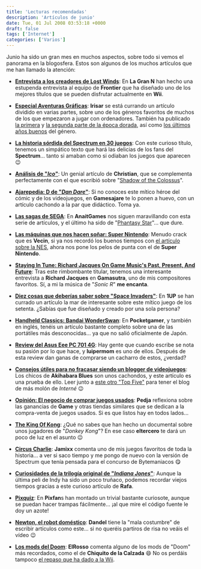 ```yaml
---
title: 'Lecturas recomendadas'
description: 'Artículos de junio'
date: Tue, 01 Jul 2008 03:53:18 +0000
draft: false
tags: ['Internet']
categories: ['Varios']
---
```


Junio ha sido un gran mes en muchos aspectos, sobre todo si vemos el panorama en la blogosfera. Estos son algunos de los muchos artículos que me han llamado la atención:

*   [**Entrevista a los creadores de Lost Winds**](http://www.lagrann.es/?itemid=4161): En **La Gran N** han hecho una estupenda entrevista al equipo de **Frontier** que ha diseñado uno de los mejores títulos que se pueden disfrutar actualmente en **Wii**.
*   [**Especial Aventuras Gráficas**](http://vgchannel.net/2008/05/especial-aventuras-graficas-el-comienzo.html): **Irisar** se está currando un artículo dividido en varias partes, sobre uno de los géneros favoritos de muchos de los que empezaron a jugar con ordenadores. También ha publicado [la primera](http://vgchannel.net/2008/06/especial-aventuras-graficas-la-epoca-dorada-1%C2%AA-parte.html) y [la segunda parte de la época dorada](http://vgchannel.net/2008/06/especial-aventuras-graficas-la-epoca-dorada-2%C2%AA-parte.html), así como [los últimos años buenos](http://vgchannel.net/2008/06/especial-aventuras-graficas-los-ultimos-anos-buenos.html) del género.

*   [**La historia sórdida del Spectrum en 30 juegos**](http://vicisitudysordidez.blogspot.com/2008/06/post-pico-la-historia-srdida-del.html): Con este curioso título, tenemos un simpático texto que hará las delicias de los fans del **Spectrum**... tanto si amaban como si odiaban los juegos que aparecen :wink:
*   [**Análisis de "_Ico_"**](http://www.eldesafiodigital.com/blog/2008/06/16/analisis-ico/): Un genial artículo de **Christian**, que se complementa perfectamente con el que escribió sobre "[Shadow of the Colossus](http://www.eldesafiodigital.com/blog/2008/06/06/analisis-shadow-of-the-colossus/)".
*   [**Ajarepedia: D de "_Dan Dare_"**](http://www.gamesajare.com/2.0/2008/06/18/ajarepedia-d-de-dan-dare/): Si no conoces este mítico héroe del cómic y de los videojuegos, en **Gamesajare** te lo ponen a huevo, con un artículo cachondo a la par que didáctico. Toma ya.
*   [**Las sagas de SEGA**](http://www.anaitgames.com/y-en-los-anteriores-las-sagas-de-sega/): En **AnaitGames** nos siguen maravillando con esta serie de artículos, y el último ha sido de "[Phantasy Star](http://www.anaitgames.com/las-sagas-de-sega-phantasy-star/)"... que dure.
*   [**Las máquinas que nos hacen soñar: Super Nintendo**](http://jumafas.blogvideojuegos.com/2008/06/24/las-maquinas-que-nos-hacen-sonar-ii-super-nintendo/): Menudo crack que es **Vecin**, si ya nos recordó los buenos tiempos con [el artículo sobre la NES](http://jumafas.blogvideojuegos.com/2008/06/11/las-maquinas-que-nos-hacen-sonar-i-nes/), ahora nos pone los pelos de punta con el de **Super Nintendo**.
*   [**Staying In Tune: Richard Jacques On Game Music's Past, Present, And Future**](http://www.gamasutra.com/view/feature/3695/staying_in_tune_richard_jacques_.php): Tras este rimbombante titular, tenemos una interesante entrevista a **Richard Jacques** en **Gamasutra**, uno de mis compositores favoritos. Sí, a mi la música de "_Sonic R_" **me encanta**.
*   [**Diez cosas que deberías saber sobre "Space Invaders"**](http://www.1up.com/do/feature?cId=3168373): En **1UP** se han currado un artículo la mar de interesante sobre este mítico juego de los setenta. ¿Sabías que fue diseñado y creado por una sola persona?
*   [**Handheld Classics: Bandai WonderSwan**](http://www.pocketgamer.co.uk/r/Various/Handheld+Classics/feature.asp?c=7285): En **Pocketgamer**, y también en inglés, tenéis un artículo bastante completo sobre una de las portátiles más desconocidas... ya que no salió oficialmente de Japón.
*   [**Review del Asus Eee PC 701 4G**](http://luipermom.wordpress.com/2008/06/20/review-del-asus-eee-pc-701-4g/): Hay gente que cuando escribe se nota su pasión por lo que hace, y **luipermom** es uno de ellos. Después de esta review dan ganas de comprarse un cacharro de estos, ¿verdad?
*   [**Consejos útiles para no fracasar siendo un blogger de videojuegos**](http://akihabarablues.com/2008/06/18/top-five-de-consejos-utiles-para-no-fracasar-siendo-un-blogger-de-videojuegos/): Los chicos de **Akihabara Blues** son unos cachondos, y este artículo es una prueba de ello. Leer junto a [este otro "Top Five"](http://akihabarablues.com/2008/06/17/top-five-consejos-para-escribir-en-tu-blog-unas-entradas-que-tengan-mas-exito-que-ricky-martin-en-una-reunion-de-tupperware/) para tener el blog de más molón de _Interné_ :wink:
*   [**Opinión: El negocio de comprar juegos usados**](http://elpixeblogdepedja.com/2008/06/opinion-el-negocio-de-comprar-juegos-usados.html): **Pedja** reflexiona sobre las ganancias de **Game** y otras tiendas similares que se dedican a la compra-venta de juegos usados. Si es que listos hay en todos lados...
*   [**The King Of Kong**](http://www.eltercero.net/2008/06/13/the-king-of-kong/): ¿Qué no sabes que han hecho un documental sobre unos jugadores de "_Donkey Kong_"? En ese caso **eltercero** te dará un poco de luz en el asunto :wink:
*   [**Circus Charlie**](http://): **Jamixx** comenta uno de mis juegos favoritos de toda la historia... a ver si saco tiempo y me pongo de nuevo con la versión de Spectrum que tenía pensada para el concurso de Bytemaniacos :yum:
*   [**Curiosidades de la trilogía original de "_Indiana Jones_"**](http://www.ionlitio.com/2008/06/20/curiosidades-de-la-trilogia-original-de-indiana-jones/): Aunque la última peli de Indy ha sido un poco truñaco, podemos recordar viejos tiempos gracias a este curioso artículo de **Rafa**.
*   [**Pixquiz**](http://quiz.pixfans.com/): En **Pixfan**s han montado un trivial bastante curiosote, aunque se puedan hacer trampas fácilmente... ¡al que mire el código fuente le doy un azote!
*   [**Newton, el robot doméstico**](http://www.dandel.net/2008/06/02/newton-el-robot-domestico/): **Dandel** tiene la "mala costumbre" de escribir artículos como este... si no queréis partiros de risa no veáis el vídeo :wink:
*   [**Los mods del Doom**](http://yocreoqueno.wordpress.com/2008/06/02/los-mods-del-doom/): **ElRosso** comenta alguno de los mods de "Doom" más recordados, como el de **Chiquito de la Calzada** :smile: No os perdáis tampoco [el repaso que ha dado a la Wii](http://yocreoqueno.wordpress.com/2008/06/18/wii-night-fever-casual-sessions/).